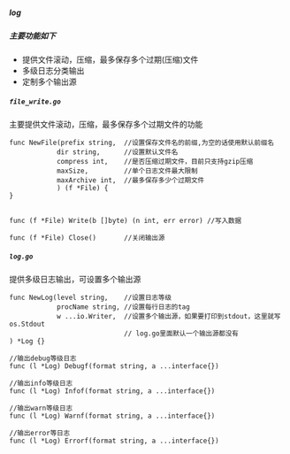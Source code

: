 ##### log

##### 主要功能如下
* 提供文件滚动，压缩，最多保存多个过期(压缩)文件
* 多级日志分类输出
* 定制多个输出源


##### `file_write.go`
主要提供文件滚动，压缩，最多保存多个过期文件的功能
``` golang
func NewFile(prefix string,  //设置保存文件名的前缀,为空的话使用默认前缀名
            dir string,      //设置默认文件名
            compress int,    //是否压缩过期文件，目前只支持gzip压缩
            maxSize,         //单个日志文件最大限制
            maxArchive int,  //最多保存多少个过期文件
            ) (f *File) {
}


func (f *File) Write(b []byte) (n int, err error) //写入数据

func (f *File) Close()       //关闭输出源
```

##### `log.go`
提供多级日志输出，可设置多个输出源
``` golang
func NewLog(level string,    //设置日志等级
            procName string, //设置每行日志的tag
            w ...io.Writer,  //设置多个输出源，如果要打印到stdout，这里就写os.Stdout
                             // log.go里面默认一个输出源都没有
) *Log {}

//输出debug等级日志
func (l *Log) Debugf(format string, a ...interface{}) 

//输出info等级日志
func (l *Log) Infof(format string, a ...interface{}) 

//输出warn等级日志
func (l *Log) Warnf(format string, a ...interface{})

//输出error等日志
func (l *Log) Errorf(format string, a ...interface{}) 
```
